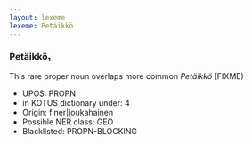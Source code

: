 ```yaml
---
layout: lexeme
lexeme: Petäikkö
---
```


###  Petäikkö₁

This rare proper noun overlaps more common *Petäikkö* (FIXME)
* UPOS:  PROPN
* in KOTUS dictionary under:  4
* Origin:  finer|joukahainen
* Possible NER class:  GEO
* Blacklisted:  PROPN-BLOCKING

